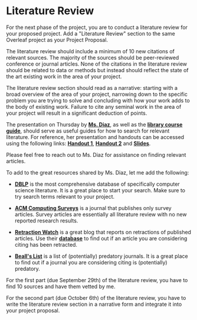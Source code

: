 # Literature Review 

For the next phase of the project, you are to conduct a literature review for your proposed project. Add a "Literature Review" section to the same Overleaf project as your Project Proposal.

The literature review should include a minimum of 10 new citations of relevant sources. The majority of the sources should be peer-reviewed conference or journal articles. None of the citations in the literature review should be related to data or methods but instead should reflect the state of the art existing work in the area of your project.

The literature review section should read as a narrative: starting with a broad overview of the area of your project, narrowing down to the specific problem you are trying to solve and concluding with how your work adds to the body of existing work. Failure to cite any seminal work in the area of your project will result in a significant deduction of points. 

The presentation on Thursday by **[Ms. Diaz](https://www.furman.edu/people/allison-diaz/)**, as well as the **[library course guide](https://libguides.furman.edu/c.php?g=1343703&p=9909151)**, should serve as useful guides for how to search for relevant literature. For reference, her presentation and handouts can be accessed using the following links: **[Handout 1](https://raw.githubusercontent.com/fahadsultan/seminar-in-cs/b30e6c11a4faf5e4aa4dab701c5596ba61aa44b6/assets/Scientific_Sources_Best_Use_Preprints_and_IMRaD__HandO.pdf)**, **[Handout 2](https://raw.githubusercontent.com/fahadsultan/seminar-in-cs/b30e6c11a4faf5e4aa4dab701c5596ba61aa44b6/assets/DYRT_5Ws_Boolean%20Handout.pdf)** and **[Slides](https://github.com/fahadsultan/seminar-in-cs/raw/b30e6c11a4faf5e4aa4dab701c5596ba61aa44b6/assets/Finding%20Sources-%20CSC%20475%20-%20Sultan.pptx)**. 

Please feel free to reach out to Ms. Diaz for assistance on finding relevant articles. 

To add to the great resources shared by Ms. Diaz, let me add the following:

* **[DBLP](https://dblp.org/)** is the most comprehensive database of specifically computer science literature. It is a great place to start your search. Make sure to try search terms relevant to your project.

* **[ACM Computing Surveys](https://dl.acm.org/journal/csur)** is a journal that publishes only survey articles. Survey articles are essentially all literature review with no new reported research results.

* **[Retraction Watch](https://retractionwatch.com/)** is a great blog that reports on retractions of published articles. Use their **[database](http://retractiondatabase.org/RetractionSearch.aspx?)** to find out if an article you are considering citing has been retracted. 

* **[Beall's List](https://beallslist.net/)** is a list of (potentially) predatory journals. It is a great place to find out if a journal you are considering citing is (potentially) predatory.


For the first part (due September 29th) of the literature review, you have to find 10 sources and have them vetted by me. 


For the second part (due October 6th) of the literature review, you have to write the literature review section in a narrative form and integrate it into your project proposal. 
